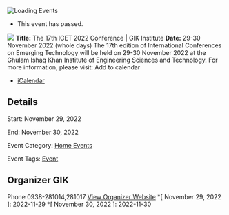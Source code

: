 ![Loading Events](https://giki.edu.pk/event/the-17th-icet-2022-conference-gik-institute/)
  * This event has passed.


![](https://giki.edu.pk/wp-content/uploads/2022/10/ICET_LOGO-removebg-preview.png)
**Title:** The 17th ICET 2022 Conference | GIK Institute
**Date:** 29-30 November 2022 (whole days)
The 17th edition of International Conferences on Emerging Technology will be held on 29-30 November 2022 at the Ghulam Ishaq Khan Institute of Engineering Sciences and Technology.
For more information, please visit: 
Add to calendar 
  * [ iCalendar ](webcal://giki.edu.pk/event/the-17th-icet-2022-conference-gik-institute/?ical=1)


##  Details  

Start: 
     November 29, 2022  

End: 
     November 30, 2022  

Event Category:
    [Home Events](https://giki.edu.pk/events/category/home_events/) 

Event Tags:
    [Event](https://giki.edu.pk/events/tag/event/)
## Organizer      GIK  

Phone 
     0938-281014,281017       [View Organizer Website](https://www.giki.edu.pk)
  *[ November 29, 2022 ]: 2022-11-29
  *[ November 30, 2022 ]: 2022-11-30
